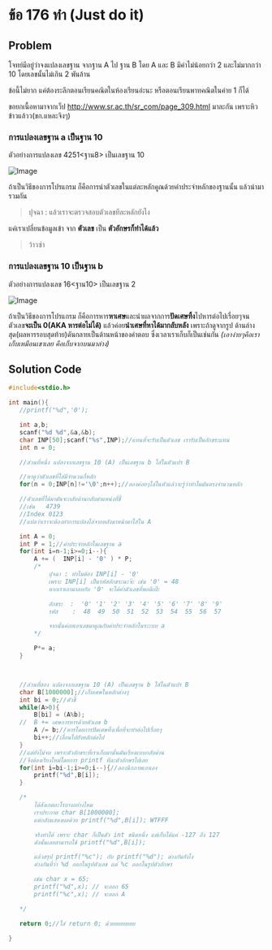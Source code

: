 # ข้อ 176 ทำ (Just do it)
## Problem
โจทย์มีอยู่ว่าจงแปลงเลขฐาน จากฐาน A ไป ฐาน B โดย A และ B มีค่าไม่น้อยกว่า 2 และไม่มากกว่า 10 
โดยเลขนั้นไม่เกิน 2 พันล้าน

ข้อนี้ไม่ยาก แค่ต้องระลึกตอนเรียนคณิตในห้องเรียนอ่ะนะ หรือตอนเรียนพาทคณิตในค่าย 1 ก็ได้

ขอยกเนื้อหามาจากเว็ป http://www.sr.ac.th/sr_com/page_309.html มาละกัน เพราะหิวข้าวแล้วว(ขก.แหละจิงๆ)

### การแปลงเลขฐาน a เป็นฐาน 10
ตัวอย่างการแปลงเลข 4251<ฐาน8> เป็นเลขฐาน 10

![Image](http://www.sr.ac.th/sr_com/material_009/8_10.gif)

ถ้าเป็นวิธีของการโปรแกรม ก็คือการนำตัวเลขในแต่ละหลักคูณด้วยค่าประจำหลักของฐานนั้น แล้วนำมารวมกัน

>ปุจฉา : แล้วเราจะตรวจสอบตัวเลขทีละหลักยังไง

แค่เราเปลี่ยนข้อมูลเข้า จาก **ตัวเลข** เป็น **ตัวอักษรก็ทำได้แล้ว**

>ว้าวซ่า



### การแปลงเลขฐาน 10 เป็นฐาน b
ตัวอย่างการแปลงเลข 16<ฐาน10> เป็นเลขฐาน 2

![Image](http://www.sr.ac.th/sr_com/material_009/10_2.gif)

ถ้าเป็นวิธีของการโปรแกรม ก็คือการหาร**หาเศษ**และนำผลจากการ**ปัดเศษทิ้ง**ไปหารต่อไปเรื่อยๆจนตัวเลข**จะเป็น 0(AKA หารต่อไม่ได้)**
แล้วค่อย**นำเศษที่หาได้มากลับหลัง** เพราะถ้าดูจากรูป ด้านล่างสุด(ผลหารรอบสุดท้าย)ดันกลายเป็นด้านหน้าของคำตอบ ซึ่งเวลาเราเก็บก็เป็นเช่นกัน
*(เอาง่ายๆคือเราเก็บเหมือนเขาเลย คือเก็บจากบนมาล่าง)*


## Solution Code
 ```c
#include<stdio.h>

int main(){
	//printf("%d",'0');

	int a,b;
	scanf("%d %d",&a,&b);
	char INP[50];scanf("%s",INP);//แทนที่จะรับเป็นตัวเลข เรารับเป็นอักขระแทน
	int n = 0;

	//ส่วนที่หนึ่ง แปลงจากเลขฐาน 10 (A) เป็นเลขฐาน b ใส่ในตัวแปร B

	//หาดูว่าตัวเลขที่ใส่มีจำนวนกี่หลัก
	for(n = 0;INP[n]!='\0';n++);//ลองค่อยๆไล่ในหัวแล้วจะรู้ว่าทำไมมันตรงจำนวนหลัก

	//ตัวเลขที่ได้มามันจะกลับด้านกลับตำแหน่งที่ชี้
	//เช่น   4739
	//Index 0123
	//แปลว่าเราจะต้องทำการแปลงไล่จากหลังมาหน้ามาใส่ใน A

	int A = 0;
	int P = 1;//ค่าประจำหลักในเลขฐาน a
	for(int i=n-1;i>=0;i--){
		A += (  INP[i] - '0' ) * P;
		/*
			ปุจฉา : ทำไมต้อง INP[i] - '0'
			เพราะ INP[i] เป็นรหัสอักขระนะจ๊ะ เช่น '0' = 48
			หากเราเอามาลบกับ '0' จะได้ค่าตัวเลขที่พอดีเป๊ะ

			อักขระ	:  '0' '1' '2' '3' '4' '5' '6' '7' '8' '9'
			รหัส  	:  48  49  50  51  52  53  54  55  56  57

			จากนั้นค่อยเอาเลขมาคูณกับค่าประจำหลักในระะบบ a
		*/

		P*= a;
	}



	//ส่วนที่สอง แปลงจากเลขฐาน 10 (A) เป็นเลขฐาน b ใส่ในตัวแปร B
	char B[1000000];//เก็บเศษในหลักต่างๆ
	int bi = 0;//ตัวชี้
	while(A>0){
		B[bi] = (A%b);
	//	B += เศษการหารด้วยตัวเลข b
		A /= b;//หารโดยการปัดเศษทิ้งเพื่อที่จะทำต่อไปเรื่อยๆ
		bi++;//เลื่อนไปยังหลักต่อไป
	}
	//แต่ยังไม่จบ เพราะตัวอักขระที่เราเก็บมานั้นมันเรียงแบบกลับด้าน
	//จึงต้องเรียงใหม่โดยการ printf ทีละตัวอักษรไปเลย
	for(int i=bi-1;i>=0;i--){//ลองนึกภาพเอาเอง
		printf("%d",B[i]);
	}

	/*
		ได้สังเกตอะไรบางอย่างไหม
		เราประกาศ char B[1000000];
		แต่กลับแสดงผลด้วย printf("%d",B[i]); WTFFF

		จริงทำได้ เพราะ char ก็เป็นตัว int ชนิดหนึ่ง แต่เก็บได้แค่ -127 ถึง 127
		ดังนั้นเลยสามารถใช้ printf("%d",B[i]);

		แล้วสรุป printf("%c"); กับ printf("%d"); ต่างกันยังไง
		ต่างกันที่ว่า %d ออกในรูปตัวเลข แต่ %c ออกในรูปตัวอักษร

		เช่น char x = 65;
		printf("%d",x); // จะออก 65
		printf("%c",x); // จะออก A

	*/

	return 0;//ใส่ return 0; ด้วยยยยยยยย

}


```
